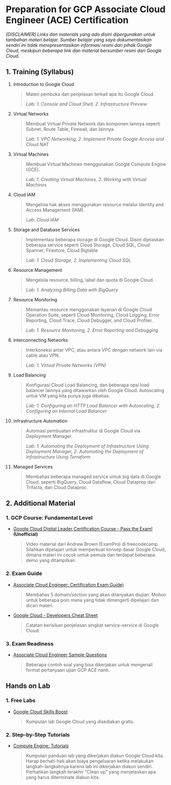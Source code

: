 # Preparation for GCP Associate Cloud Engineer (ACE) Certification
_[DISCLAIMER] Links dan materials yang ada disini dipergunakan untuk tambahan materi belajar. Sumber belajar yang saya dokumentasikan sendiri ini tidak merepresentasikan informasi resmi dari pihak Google Cloud, meskipun beberapa link dan material bersumber resmi dari Google Cloud._

## 1. Training (Syllabus)
1. Introduction to Google Cloud
    > Materi pembuka dan penjelasan terkait apa itu Google Cloud.
    > 
    > _Lab: 1. Console and Cloud Shell, 2. Infrastructure Preview_
2. Virtual Networks
    > Membuat Virtual Private Network dan komponen lainnya seperti Subnet, Route Table, Firewall, dan lainnya.
    > 
    > _Lab: 1. VPC Networking, 2. Implement Private Google Access and Cloud NAT_
3. Virtual Machines
    > Membuat Virtual Machines menggunakan Google Compute Engine (GCE).
    > 
    > _Lab: 1. Creating Virtual Machines, 2. Working with Virtual Machines_
4. Cloud IAM
    > Mengelola hak akses menggunakan resource melalui Identity and Access Management (IAM).
    > 
    > _Lab: Cloud IAM_
5. Storage and Database Services
    > Implementasi beberapa storage di Google Cloud. Disini dijelaskan beberapa service seperti Cloud Storage, Cloud SQL, Cloud Spanner, Firestore, Cloud Bigtable
    > 
    > _Lab: 1. Cloud Storage, 2. Implementing Cloud SQL_
6. Resource Management
    > Mengelola resource, billing, label dan quota di Google Cloud.
    > 
    > _Lab: 1. Analyzing Billing Data with BigQuery_
7. Resource Monitoring
    > Memantau resource menggunakan layanan di Google Cloud Operation Suite, seperti Cloud Monitoring, Cloud Logging, Error Reporting, Cloud Trace, Cloud Debugger, and Cloud Profiler.
    > 
    > _Lab: 1. Resource Monitoring, 2. Error Reporting and Debugging_
8. Interconnecting Networks
    > Interkoneksi antar VPC, atau antara VPC dengan network lain via cable atau VPN.
    > 
    > _Lab: 1. Virtual Private Networks (VPN)_
9. Load Balancing
    > Konfigurasi Cloud Load Balancing, dan beberapa opsi load balancer lainnya yang ditawarkan oleh Google Cloud. Autoscaling untuk VM yang kita punya juga dibahas.
    > 
    > _Lab: 1. Configuring an HTTP Load Balancer with Autoscaling, 2. Configuring an Internal Load Balancer_
10. Infrastructure Automation
    > Automasi pembuatan infrastruktur di Google Cloud via Deployment Manager.
    > 
    > _Lab: 1. Automating the Deployment of Infrastructure Using Deployment Manager, 2. Automating the Deployment of Infrastructure Using Terraform_
11. Managed Services
    > Membahas beberapa managed service untuk big data di Google Cloud, seperti BigQuery, Cloud Dataflow, Cloud Dataprep dari Trifacta, dan Cloud Dataproc.

## 2. Additional Material
### 1. GCP Course: Fundamental Level
- [Google Cloud Digital Leader Certification Course - Pass the Exam!](https://www.youtube.com/watch?v=UGRDM86MBIQ&ab_channel=freeCodeCamp.org) **(Unofficial)**
    > Video material dari Andrew Brown (ExamPro) di freecodecamp. Silahkan dipelajari untuk memperkuat konsep dasar Google Cloud, dimana materi ini cocok untuk pemula dan terdapat beberapa demo yang ditampilkan.

### 2. Exam Guide
- [Associate Cloud Engineer: Certification Exam Guide)](https://cloud.google.com/certification/guides/cloud-engineer?skip_cache=true)
    > Membahas 5 domain/section yang akan ditanyakan diujian. Mohon untuk beberapa poin mana yang tidak dimengerti dipelajari dan dicari materi.
- [Google Cloud - Developers Cheat Sheet](https://raw.githubusercontent.com/gregsramblings/google-cloud-4-words/master/DarkPoster-lowres.png)
    > Catatan berisikan penjelasan singkat service-service di Google Cloud.

### 3. Exam Readiness
- [Associate Cloud Engineer Sample Questions](https://docs.google.com/forms/d/e/1FAIpQLSfexWKtXT2OSFJ-obA4iT3GmzgiOCGvjrT9OfxilWC1yPtmfQ/viewform)
    > Beberapa contoh soal yang bisa dikerjakan untuk mengenali format pertanyaan ujian GCP ACE nanti.

## Hands on Lab
### 1. Free Labs
- [Google Cloud Skills Boost](https://www.cloudskillsboost.google/catalog?price%5B%5D=free)
    > Kumpulan lab Google Cloud yang disediakan gratis.

### 2. Step-by-Step Tutorials
- [Compute Engine: Tutorials](https://cloud.google.com/compute/docs/tutorials)
    > Kumpulan panduan lab yang dikerjakan diakun Google Cloud kita. Harap berhati-hati akan biaya pengeluaran ketika melakukan langkah-langkahnya karena lab ini dikerjakan diakun sendiri. Perhatikan langkah terakhir "Clean up" yang menjelaskan apa yang harus diterminate diakun kita.
